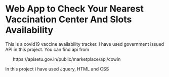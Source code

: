 # Web App to Check Your Nearest Vaccination Center And Slots Availability

This is a covid19 vaccine availability tracker. 
I have used government issued API in this project. You can find api from 

<ul>https://apisetu.gov.in/public/marketplace/api/cowin</ul>

In this project i have used Jquery, HTML and CSS
